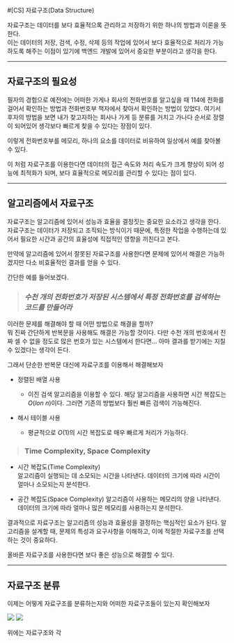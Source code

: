 #[CS] 자료구조(Data Structure)

자료구조는 데이터를 보다 효율적으록 관리하고 저장하기 위한 하나의 방법과 이론을 뜻한다.  
이는 데이터의 저장, 검색, 수정, 삭제 등의 작업에 있어서 보다 효율적으로 처리가 가능하도록 해주는 이점이 있기에 백엔드 개발에 있어서 중요한 부분이라고 생각을 한다.

---

## 자료구조의 필요성

필자의 경험으로 예전에는 어떠한 가게나 회사의 전화번호를 알고싶을 때 114에 전화를 걸어서 확인하는 방법과 전화번호부 책자에서 찾아서 확인하는 방법이 있었다. 여기서 후자의 방법을 보면 내가 찾고자하는 회사나 가게 등 분류를 거치고 가나다 순서로 정렬이 되어있어 생각보다 빠르게 찾을 수 있다는 장점이 있다.

이렇게 전화번호부를 메모리, 하나의 요소를 데이터로 비유하여 일상에서 예를 찾아볼 수 있다.

이 처럼 자료구조를 이용한다면 데이터의 접근 속도와 처리 속도가 크게 향상이 되어 성능에 최적화가 되며, 보다 효율적으로 메모리를 관리할 수 있다는 점이 있다.

---

## 알고리즘에서 자료구조

자료구조는 알고리즘에 있어서 성능과 효율을 결정짓는 중요한 요소라고 생각을 한다. 자료구조는 데이터가 저장되고 조직되는 방식이기 때문에, 특정한 작업을 수행하는데 있어서 필요한 시간과 공간의 효율성에 직접적인 영향을 끼친다고 본다.

만약에 알고리즘에 있어서 잘못된 자료구조를 사용한다면 문제에 있어서 해결은 가능하겠지만 다소 비효율적인 결과를 얻을 수 있다.

간단한 예를 들어보겠다.

> ### _수천 개의 전화번호가 저장된 시스템에서 특정 전화번호를 검색하는 코드를 만들어라_

이러한 문제를 해결해야 할 때 어떤 방법으로 해결을 할까?  
뭐 진짜 간단하게 반복문을 사용해도 해결은 가능할 것이다. 다만 수천 개의 번호에서 진짜 셀 수 없을 정도로 많은 번호가 있는 시스템에서 한다면... 아마 결과를 받기에는 지칠 수 있겠다는 생각이 든다.

그래서 단순한 반복문 대신에 자료구조를 이용해서 해결해보자

- 정렬된 배열 사용

  - 이진 검색 알고리즘을 이용할 수 있다. 해당 알고리즘을 사용하면 시간 복잡도는 $O(lon$ $n)$이다. 그러면 기존의 방법보다 훨씬 빠른 검색이 가능해진다.

- 해시 테이블 사용
  - 평균적으로 $O(1)$의 시간 복잡도로 매우 빠르게 처리가 가능하다.

> ### Time Complexity, Space Complexity

- 시간 복잡도(Time Complexity)  
  알고리즘이 실행되는 데 소모되는 시간을 나타낸다. 데이터의 크기에 따라 시간이 얼마나 소모되는지 분석한다.

- 공간 복잡도(Space Complexity)
  알고리즘이 사용하는 메모리의 양을 나타낸다. 데이터의 크기에 따라 얼마나 많은 메모리를 사용하는지 분석한다.

결과적으로 자료구조는 알고리즘의 성능과 효율성을 결정하는 핵심적인 요소가 된다. 알고리즘을 설계할 때, 문제의 특성과 요구사항을 이해하고, 이에 적절한 자료구조를 선택하는 것이 중요하다.

올바른 자료구조를 사용한다면 보다 좋은 성능으로 해결할 수 있다.

---

## 자료구조 분류

이제는 어떻게 자료구조를 분류하는지와 어떠한 자료구조들이 있는지 확인해보자

![](https://velog.velcdn.com/images/jae9380/post/5c21059a-a953-402a-b866-798dbf5a8599/image.webp)
![](https://velog.velcdn.com/images/jae9380/post/366045af-e0ee-412a-a73e-c7e0a9b2084c/image.webp)

위에는 자료구조와 각
